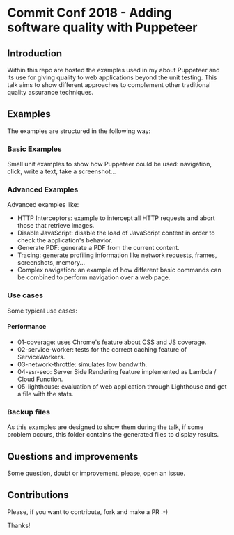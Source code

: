 # Commit Conf 2018 - Adding software quality with Puppeteer

## Introduction
Within this repo are hosted the examples used in my about Puppeteer and its use for giving quality to web applications beyond the unit testing. This talk aims to show different approaches to complement other traditional quality assurance techniques.

## Examples
The examples are structured in the following way:

### Basic Examples
Small unit examples to show how Puppeteer could be used: navigation, click, write a text, take a screenshot...

### Advanced Examples
Advanced examples like:
- HTTP Interceptors: example to intercept all HTTP requests and abort those that retrieve images.
- Disable JavaScript: disable the load of JavaScript content in order to check the application's behavior.
- Generate PDF: generate a PDF from the current content.
- Tracing: generate profiling information like network requests, frames, screenshots, memory...
- Complex navigation: an example of how different basic commands can be combined to perform navigation over a web page.

### Use cases
Some typical use cases:
#### Performance
- 01-coverage: uses Chrome's feature about CSS and JS coverage.
- 02-service-worker: tests for the correct caching feature of ServiceWorkers.
- 03-network-throttle: simulates low bandwith.
- 04-ssr-seo: Server Side Rendering feature implemented as Lambda / Cloud Function.
- 05-lighthouse: evaluation of web application through Lighthouse and get a file with the stats.

### Backup files
As this examples are designed to show them during the talk, if some problem occurs, this folder contains the generated files to display results.

## Questions and improvements
Some question, doubt or improvement, please, open an issue.

## Contributions
Please, if you want to contribute, fork and make a PR :-)

Thanks!

